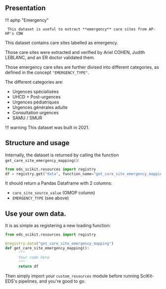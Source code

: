 ## Presentation

!!! aphp "Emergency"

     This dataset is useful to extract **emergency** care sites from AP-HP's CDW

This dataset contains care sites labelled as emergency.

Those care sites were extracted and verified by  Ariel COHEN,
Judith LEBLANC, and an ER doctor validated them.

Those emergency care sites are further divised into different categories,
as defined in the concept `"EMERGENCY_TYPE"`.

The different categories are:

- Urgences spécialisées
- UHCD + Post-urgences
- Urgences pédiatriques
- Urgences générales adulte
- Consultation urgences
- SAMU / SMUR

!!! warning
      This dataset was built in 2021.


## Structure and usage

Internally, the dataset is returned by calling the function `get_care_site_emergency_mapping()`:

```python
from eds_scikit.resources import registry
df = registry.get("data", function_name="get_care_site_emergency_mapping")()
```

It should return a Pandas Dataframe with 2 columns:

- `care_site_source_value` (OMOP column)
- `EMERGENCY_TYPE` (see above)

## Use your own data.

It is as simple as registering a new loading function:

```python title="custom_resources.py"
from eds_scikit.resources import registry

@registry.data("get_care_site_emergency_mapping")
def get_care_site_emergency_mapping():
      """
      Your code here
      """
      return df
```

Then simply import your `custom_resources` module before running SciKit-EDS's pipelines, and you're good to go.
